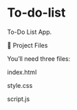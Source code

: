 # To-do-list
To-Do List App.

📂 Project Files

You’ll need three files:

index.html

style.css

script.js
